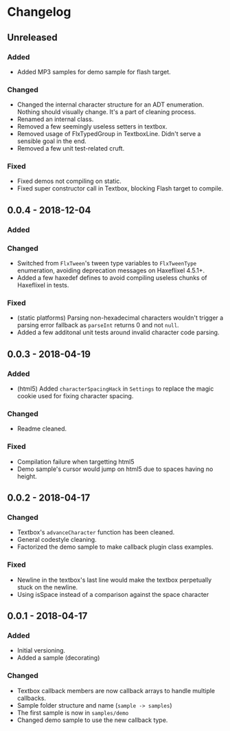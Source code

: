 # Changelog

## Unreleased
### Added
- Added MP3 samples for demo sample for flash target.
### Changed
- Changed the internal character structure for an ADT enumeration. Nothing should visually change. It's a part of cleaning process.
- Renamed an internal class.
- Removed a few seemingly useless setters in textbox.
- Removed usage of FlxTypedGroup in TextboxLine. Didn't serve a sensible goal in the end.
- Removed a few unit test-related cruft.
### Fixed
- Fixed demos not compiling on static.
- Fixed super constructor call in Textbox, blocking Flash target to compile.
## 0.0.4 - 2018-12-04
### Added
### Changed
- Switched from `FlxTween`'s tween type variables to `FlxTweenType` enumeration, avoiding deprecation messages on Haxeflixel 4.5.1+.
- Added a few haxedef defines to avoid compiling useless chunks of Haxeflixel in tests.
### Fixed
- (static platforms) Parsing non-hexadecimal characters wouldn't trigger a parsing error fallback as `parseInt` returns 0 and not `null`.
- Added a few additonal unit tests around invalid character code parsing.
## 0.0.3 - 2018-04-19
### Added
- (html5) Added `characterSpacingHack` in `Settings` to replace the magic cookie used for fixing character spacing.
### Changed
- Readme cleaned.
### Fixed
- Compilation failure when targetting html5
- Demo sample's cursor would jump on html5 due to spaces having no height.
## 0.0.2 - 2018-04-17
### Changed
- Textbox's `advanceCharacter` function has been cleaned.
- General codestyle cleaning.
- Factorized the demo sample to make callback plugin class examples.
### Fixed
- Newline in the textbox's last line would make the textbox perpetually stuck on the newline.
- Using isSpace instead of a comparison against the space character
## 0.0.1 - 2018-04-17
### Added
- Initial versioning.
- Added a sample (decorating)
### Changed
- Textbox callback members are now callback arrays to handle multiple callbacks.
- Sample folder structure and name (`sample -> samples`)
- The first sample is now in `samples/demo`
- Changed demo sample to use the new callback type.